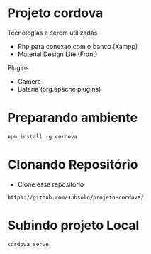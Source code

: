 # Projeto cordova

Tecnologias a serem utilizadas

- Php para conexao com o banco (Xampp) 
- Material Design Lite (Front)

Plugins
- Camera
- Bateria (org.apache plugins)

# Preparando ambiente
```
npm install -g cordova
```

# Clonando Repositório
- Clone esse repositório 
```
https://github.com/subsolo/projeto-cordova/
```

# Subindo projeto Local
```
cordova serve
```
